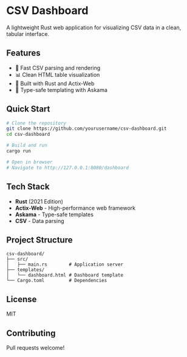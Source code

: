 # CSV Dashboard

A lightweight Rust web application for visualizing CSV data in a clean, tabular interface.

## Features
- 🚀 Fast CSV parsing and rendering
- 📊 Clean HTML table visualization
- 🦀 Built with Rust and Actix-Web
- 📝 Type-safe templating with Askama

## Quick Start

```bash
# Clone the repository
git clone https://github.com/yourusername/csv-dashboard.git
cd csv-dashboard

# Build and run
cargo run

# Open in browser
# Navigate to http://127.0.0.1:8080/dashboard
```

## Tech Stack
- **Rust** (2021 Edition)
- **Actix-Web** - High-performance web framework
- **Askama** - Type-safe templates
- **CSV** - Data parsing

## Project Structure
```
csv-dashboard/
├── src/
│   ├── main.rs        # Application server
├── templates/
│   └── dashboard.html # Dashboard template
└── Cargo.toml         # Dependencies
```

## License
MIT

## Contributing
Pull requests welcome!
